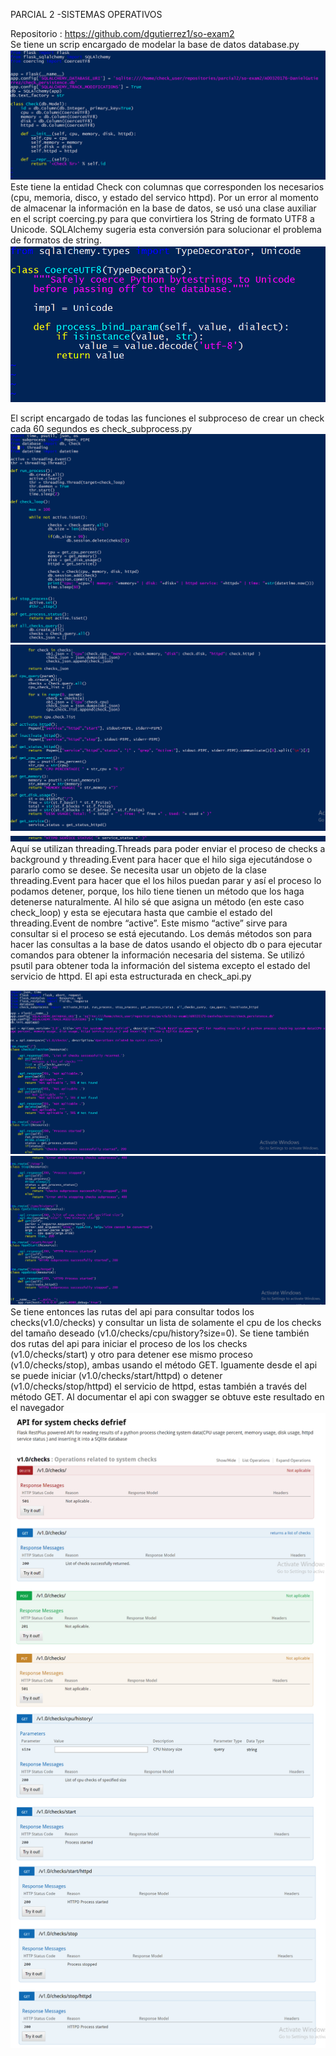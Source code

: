 
PARCIAL 2 -SISTEMAS OPERATIVOS

Repositorio : https://github.com/dgutierrez1/so-exam2 <br>
Se tiene un scrip encargado de modelar la base de datos database.py
 <img src="imgs/1.png">
Este tiene la entidad Check con columnas que corresponden los necesarios (cpu, memoria, disco, y estado del servico httpd). Por un error al momento de almacenar la información en la base de datos, se usó una clase auxiliar en el script coercing.py para que convirtiera los String de formato UTF8  a Unicode. SQLAlchemy sugeria esta conversión para solucionar el problema de formatos de string.
 <img src="imgs/2.png">

El script encargado de todas las funciones el subproceso de crear un check cada 60 segundos es check_subprocess.py
 <img src="imgs/3.png">
  <img src="imgs/4.png">
  <img src="imgs/5.png">
Aquí se utilizan threading.Threads para poder enviar el proceso de checks a background y threading.Event para hacer que el hilo siga ejecutándose o pararlo como se desee. Se necesita usar un objeto de la clase threading.Event para hacer que el los hilos puedan parar y así el proceso lo podamos detener, porque, los hilo tiene tienen un método que los haga detenerse naturalmente. Al hilo sé que asigna un método (en este caso check_loop) y esta se ejecutara hasta que cambie el estado del threading.Event de nombre “active”. Este mismo “active” sirve para consultar si el proceso se está ejecutando. Los demás métodos son para hacer las consultas a la base de datos usando el objecto db o para ejecutar comandos para obtener la información necesaria del sistema. Se utilizó psutil para obtener toda la información del sistema excepto el estado del servicio de httpd. 
El api esta estructurada en check_api.py
 
 <img src="imgs/6.png">
 <img src="imgs/7.png">
Se tiene entonces las rutas del api para consultar todos los checks(v1.0/checks) y consultar un lista de solamente el cpu de los checks del tamaño deseado (v1.0/checks/cpu/history?size=0). Se tiene también dos rutas del api para iniciar el proceso de los los checks (v1.0/checks/start) y otro para detener ese mismo proceso  (v1.0/checks/stop), ambas usando el método GET. Iguamente desde el api se puede iniciar (v1.0/checks/start/httpd)  o detener (v1.0/checks/stop/httpd) el servicio de httpd, estas también a través del método GET. 
Al documentar el api con swagger se obtuve este resultado en el navegador
<img src="imgs/8.png">
